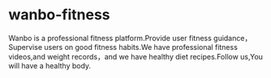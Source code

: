 # wanbo-fitness
Wanbo is a professional fitness platform.Provide user fitness guidance，Supervise users on good fitness habits.We have professional fitness videos,and weight records，and we have
healthy diet recipes.Follow us,You will have a healthy body.
